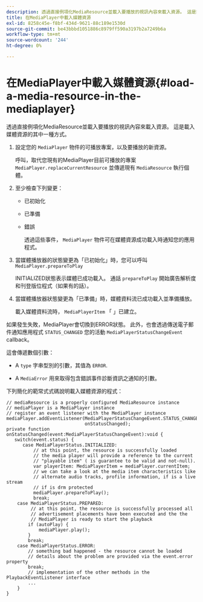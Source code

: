 ```yaml
---
description: 透過直接例項化MediaResource並載入要播放的視訊內容來載入資源。 這是載入媒體資源的其中一種方式。
title: 在MediaPlayer中載入媒體資源
exl-id: 8258c45e-f8bf-434d-9621-88c189e1530d
source-git-commit: be43bbbd1051886c8979ff590a3197b2a7249b6a
workflow-type: tm+mt
source-wordcount: '244'
ht-degree: 0%

---
```


# 在MediaPlayer中載入媒體資源{#load-a-media-resource-in-the-mediaplayer}

透過直接例項化MediaResource並載入要播放的視訊內容來載入資源。 這是載入媒體資源的其中一種方式。

1. 設定您的 `MediaPlayer` 物件的可播放專案，以及要播放的新資源。

   呼叫，取代您現有的MediaPlayer目前可播放的專案 `MediaPlayer.replaceCurrentResource` 並傳遞現有 `MediaResource` 執行個體。

1. 至少檢查下列變更：

   * 已初始化
   * 已準備
   * 錯誤

      透過這些事件， `MediaPlayer` 物件可在媒體資源成功載入時通知您的應用程式。

1. 當媒體播放器的狀態變更為「已初始化」時，您可以呼叫 `MediaPlayer.prepareToPlay`

   INITIALIZED狀態表示媒體已成功載入。 通話 `prepareToPlay` 開始廣告解析度和刊登版位程式（如果有的話）。

1. 當媒體播放器狀態變更為「已準備」時，媒體資料流已成功載入並準備播放。

   載入媒體資料流時， `MediaPlayerItem` 「 」已建立。

如果發生失敗，MediaPlayer會切換到ERROR狀態。 此外，也會透過傳送電子郵件通知應用程式 `STATUS_CHANGED` 您的活動 `MediaPlayerStatusChangeEvent` callback。

這會傳遞數個引數：
* A `type` 字串型別的引數，其值為 `ERROR`.

* A `MediaError` 用來取得包含錯誤事件診斷資訊之通知的引數。


<!--<a id="example_3774607C6F08473282CF0CB7F3D82373"></a>-->

下列簡化的範常式式碼說明載入媒體資源的程式：

```
// mediaResource is a properly configured MediaResource instance 
// mediaPlayer is a MediaPlayer instance 
// register an event listener with the MediaPlayer instance 
mediaPlayer.addEventListener(MediaPlayerStatusChangeEvent.STATUS_CHANGED,  
                             onStatusChanged); 
private function onStatusChanged(event:MediaPlayerStatusChangeEvent):void { 
   switch(event.status) { 
      case MediaPlayerStatus.INITIALIZED: 
          // at this point, the resource is successfully loaded 
          // the media player will provide a reference to the current 
          // "playable item" ( is guarantee to be valid and not-null). 
          var playerItem: MediaPlayerItem = mediaPlayer.currentItem; 
          // we can take a look at the media item characteristics like 
          // alternate audio tracks, profile information, if is a live stream 
          // if is drm protected 
          mediaPlayer.prepareToPlay(); 
          break; 
    case MediaPlayerStatus.PREPARED: 
         // at this point, the resource is successfully processed all  
         // advertisement placements have been executed and the the  
         // MediaPlayer is ready to start the playback 
        if (autoPlay) { 
            mediaPlayer.play(); 
        } 
        break; 
    case MediaPlayerStatus.ERROR: 
        // something bad happened - the resource cannot be loaded 
        // details about the problem are provided via the event.error property 
        break; 
        // implementation of the other methods in the PlaybackEventListener interface 
        ... 
    } 
}
```
